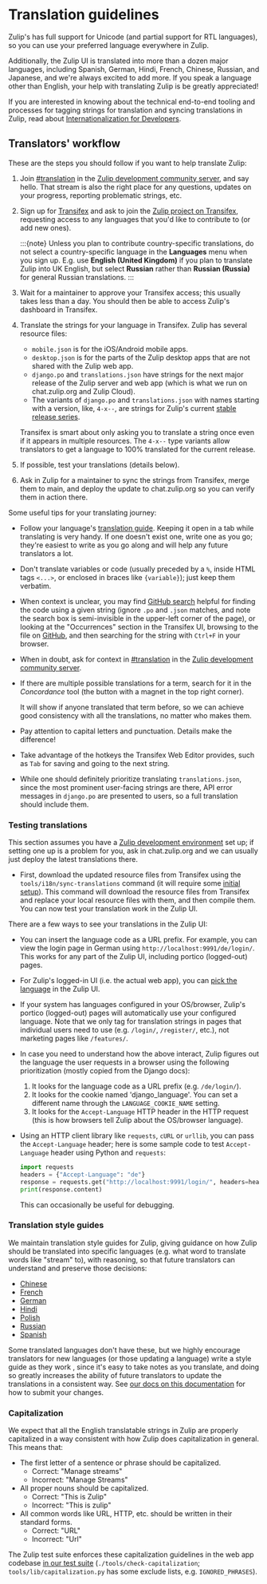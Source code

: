# Translation guidelines

Zulip's has full support for Unicode (and partial support for RTL
languages), so you can use your preferred language everywhere in
Zulip.

Additionally, the Zulip UI is translated into more than a dozen major
languages, including Spanish, German, Hindi, French, Chinese, Russian,
and Japanese, and we're always excited to add more.  If you speak a
language other than English, your help with translating Zulip is be
greatly appreciated!

If you are interested in knowing about the technical end-to-end
tooling and processes for tagging strings for translation and syncing
translations in Zulip, read about [Internationalization for
Developers](../translating/internationalization.md).

## Translators' workflow

These are the steps you should follow if you want to help translate
Zulip:

1. Join [#translation][translation-stream] in the [Zulip development
community server](https://zulip.com/developer-community/), and say hello.
That stream is also the right place for any questions, updates on your
progress, reporting problematic strings, etc.

1. Sign up for [Transifex](https://www.transifex.com) and ask to join the [Zulip
project on Transifex](https://www.transifex.com/zulip/zulip/), requesting access
to any languages that you'd like to contribute to (or add new ones).

   :::{note}
   Unless you plan to contribute country-specific translations, do not
   select a country-specific language in the **Languages** menu when you sign
   up. E.g. use **English (United Kingdom)** if you plan to translate Zulip
   into UK English, but select **Russian** rather than **Russian (Russia)** for
   general Russian translations.
   :::

1. Wait for a maintainer to approve your Transifex access; this
   usually takes less than a day. You should then be able to access
   Zulip's dashboard in Transifex.

1. Translate the strings for your language in Transifex.  Zulip has
   several resource files:
   * `mobile.json` is for the iOS/Android mobile apps.
   * `desktop.json` is for the parts of the Zulip desktop apps that
     are not shared with the Zulip web app.
   * `django.po` and `translations.json` have strings for the next
     major release of the Zulip server and web app (which is what we
     run on chat.zulip.org and Zulip Cloud).
   * The variants of `django.po` and `translations.json` with names
     starting with a version, like, `4-x--`, are strings for Zulip's
     current [stable release series](../overview/release-lifecycle.md).

   Transifex is smart about only asking you to translate a string once
   even if it appears in multiple resources.  The `4-x--` type variants
   allow translators to get a language to 100% translated for the
   current release.

1. If possible, test your translations (details below).

1. Ask in Zulip for a maintainer to sync the strings from Transifex,
   merge them to main, and deploy the update to chat.zulip.org so
   you can verify them in action there.

Some useful tips for your translating journey:

- Follow your language's [translation guide](#translation-style-guides).
  Keeping it open in a tab while translating is very handy.  If one
  doesn't exist one, write one as you go; they're easiest to write as
  you go along and will help any future translators a lot.

- Don't translate variables or code (usually preceded by a `%`, inside
  HTML tags `<...>`, or enclosed in braces like `{variable}`); just
  keep them verbatim.

- When context is unclear, you may find [GitHub
  search](https://github.com/search?q=org%3Azulip+%22alert+word+already+exists%22&type=code)
  helpful for finding the code using a given string (ignore `.po` and
  `.json` matches, and note the search box is semi-invisible in the
  upper-left corner of the page), or looking at the "Occurrences"
  section in the Transifex UI, browsing to the file on
  [GitHub](https://github.com/zulip/zulip/), and then searching for
  the string with `Ctrl+F` in your browser.

- When in doubt, ask for context in
  [#translation](https://chat.zulip.org/#narrow/stream/58-translation) in
  the [Zulip development community server](https://zulip.com/developer-community/).

- If there are multiple possible translations for a term, search for it in
  the *Concordance* tool (the button with a magnet in the top right corner).

  It will show if anyone translated that term before, so we can achieve good
  consistency with all the translations, no matter who makes them.

- Pay attention to capital letters and punctuation. Details make the
  difference!

- Take advantage of the hotkeys the Transifex Web Editor provides, such as
  `Tab` for saving and going to the next string.

- While one should definitely prioritize translating
  `translations.json`, since the most prominent user-facing strings
  are there, API error messages in `django.po` are presented to users,
  so a full translation should include them.

### Testing translations

This section assumes you have a
[Zulip development environment](../development/overview.md) set up;
if setting one up is a problem for you, ask in chat.zulip.org and we
can usually just deploy the latest translations there.

* First, download the updated resource files from Transifex using the
`tools/i18n/sync-translations` command (it will require some [initial
setup](../translating/internationalization.html#transifex-cli-setup)). This
command will download the resource files from Transifex and replace
your local resource files with them, and then compile them.  You can
now test your translation work in the Zulip UI.

There are a few ways to see your translations in the Zulip UI:

* You can insert the language code as a URL prefix.  For example, you
  can view the login page in German using
  `http://localhost:9991/de/login/`.  This works for any part of the
  Zulip UI, including portico (logged-out) pages.
* For Zulip's logged-in UI (i.e. the actual web app), you can [pick the
  language](https://zulip.com/help/change-your-language) in the
  Zulip UI.
* If your system has languages configured in your OS/browser, Zulip's
  portico (logged-out) pages will automatically use your configured
  language.  Note that we only tag for translation strings in pages
  that individual users need to use (e.g. `/login/`, `/register/`,
  etc.), not marketing pages like `/features/`.
* In case you need to understand how the above interact, Zulip figures
  out the language the user requests in a browser using the following
  prioritization (mostly copied from the Django docs):

  1. It looks for the language code as a URL prefix (e.g. `/de/login/`).
  1. It looks for the cookie named 'django_language'. You can set a
     different name through the `LANGUAGE_COOKIE_NAME` setting.
  1. It looks for the `Accept-Language` HTTP header in the HTTP request
     (this is how browsers tell Zulip about the OS/browser language).

* Using an HTTP client library like `requests`, `cURL` or `urllib`,
  you can pass the `Accept-Language` header; here is some sample code to
  test `Accept-Language` header using Python and `requests`:

  ```python
  import requests
  headers = {"Accept-Language": "de"}
  response = requests.get("http://localhost:9991/login/", headers=headers)
  print(response.content)
  ```

  This can occasionally be useful for debugging.

### Translation style guides

We maintain translation style guides for Zulip, giving guidance on how
Zulip should be translated into specific languages (e.g. what word to
translate words like "stream" to), with reasoning, so that future
translators can understand and preserve those decisions:

* [Chinese](chinese.md)
* [French](french.md)
* [German](german.md)
* [Hindi](hindi.md)
* [Polish](polish.md)
* [Russian](russian.md)
* [Spanish](spanish.md)

Some translated languages don't have these, but we highly encourage
translators for new languages (or those updating a language) write a
style guide as they work , since it's easy to take notes as you
translate, and doing so greatly increases the ability of future
translators to update the translations in a consistent way.  See [our
docs on this documentation](../documentation/overview.md) for how to
submit your changes.

### Capitalization

We expect that all the English translatable strings in Zulip are
properly capitalized in a way consistent with how Zulip does
capitalization in general.  This means that:

* The first letter of a sentence or phrase should be capitalized.
    - Correct: "Manage streams"
    - Incorrect: "Manage Streams"
* All proper nouns should be capitalized.
    - Correct: "This is Zulip"
    - Incorrect: "This is zulip"
* All common words like URL, HTTP, etc. should be written in their
  standard forms.
    - Correct: "URL"
    - Incorrect: "Url"

The Zulip test suite enforces these capitalization guidelines in the
web app codebase [in our test
suite](../testing/testing.html#other-test-suites)
(`./tools/check-capitalization`; `tools/lib/capitalization.py` has
some exclude lists, e.g. `IGNORED_PHRASES`).

[translation-stream]: https://chat.zulip.org/#narrow/stream/58-translation
